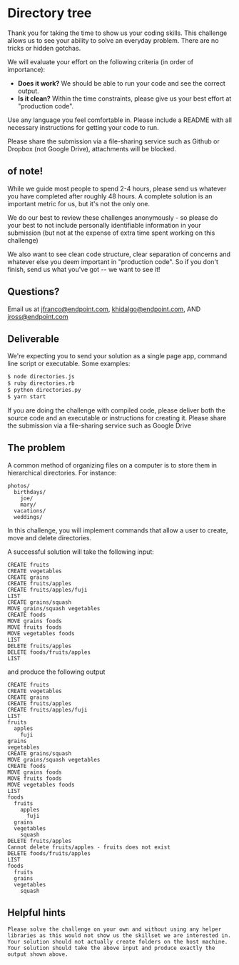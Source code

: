 # Directory tree
Thank you for taking the time to show us your coding skills. This challenge
allows us to see your ability to solve an everyday problem. There are no
tricks or hidden gotchas.
 
We will evaluate your effort on the following criteria (in order of importance):
- **Does it work?** We should be able to run your code and see the correct output.
- **Is it clean?** Within the time constraints, please give us your best effort at "production code".

Use any language you feel comfortable in. Please include a README with all necessary instructions for getting your code to run.

Please share the submission via a file-sharing service such as Github or Dropbox (not Google Drive), attachments will be blocked.

## of note!
While we guide most people to spend 2-4 hours, please send us whatever you have completed after roughly 48 hours.  A complete solution is an important metric for us, but it's not the only one. 

We do our best to review these challenges anonymously - so please do your best to not include personally identifiable information in your submission (but not at the expense of extra time spent working on this challenge)

We also want to see clean code structure, clear separation of concerns and whatever else you deem important in "production code".  So if you don't finish, send us what you've got -- we want to see it!

## Questions?
Email us at  jfranco@endpoint.com, khidalgo@endpoint.com, AND jross@endpoint.com

## Deliverable
We're expecting you to send your solution as a single page app, command line script or executable.  Some examples:

```bash
$ node directories.js
$ ruby directories.rb
$ python directories.py
$ yarn start
```

If you are doing the challenge with compiled code, please deliver both the source code and an executable or instructions for creating it.
Please share the submission via a file-sharing service such as Google Drive

## The problem

A common method of organizing files on a computer is to store them in hierarchical directories. For instance:

```
photos/
  birthdays/
    joe/
    mary/
  vacations/
  weddings/

```

In this challenge, you will implement commands that allow a user to create, move and delete directories.

A successful solution will take the following input:
```
CREATE fruits
CREATE vegetables
CREATE grains
CREATE fruits/apples
CREATE fruits/apples/fuji
LIST
CREATE grains/squash
MOVE grains/squash vegetables
CREATE foods
MOVE grains foods
MOVE fruits foods
MOVE vegetables foods
LIST
DELETE fruits/apples
DELETE foods/fruits/apples
LIST
```

and produce the following output
```
CREATE fruits
CREATE vegetables
CREATE grains
CREATE fruits/apples
CREATE fruits/apples/fuji
LIST
fruits
  apples
    fuji
grains
vegetables
CREATE grains/squash
MOVE grains/squash vegetables
CREATE foods
MOVE grains foods
MOVE fruits foods
MOVE vegetables foods
LIST
foods
  fruits
    apples
      fuji
  grains
  vegetables
    squash
DELETE fruits/apples
Cannot delete fruits/apples - fruits does not exist
DELETE foods/fruits/apples
LIST
foods
  fruits
  grains
  vegetables
    squash
```

## Helpful hints
    Please solve the challenge on your own and without using any helper libraries as this would not show us the skillset we are interested in.
    Your solution should not actually create folders on the host machine.
    Your solution should take the above input and produce exactly the output shown above.
